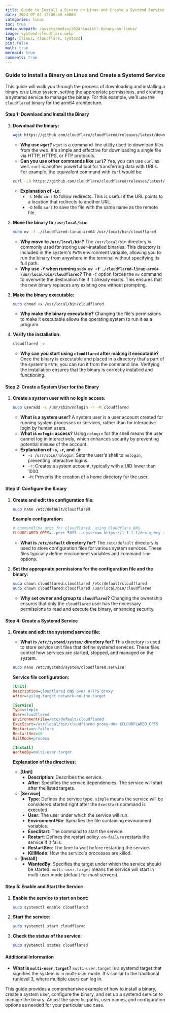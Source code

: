 ```yaml
---
title: Guide to Install a Binary on Linux and Create a Systemd Service
date: 2024-07-01 12:00:00 +0800
categories: linux
toc: true
media_subpath: /assets/media/2024/install-binary-on-linux/
image: systemd-cloudflare.webp
tags: [linux, cloudflare, systemd]
pin: false
math: true
mermaid: true
comments: true
---
```



### Guide to Install a Binary on Linux and Create a Systemd Service

This guide will walk you through the process of downloading and installing a binary on a Linux system, setting the appropriate permissions, and creating a systemd service to manage the binary. For this example, we'll use the `cloudflared` binary for the arm64 architecture.

#### Step 1: Download and Install the Binary

1. **Download the binary:**
   ```bash
   wget https://github.com/cloudflare/cloudflared/releases/latest/download/cloudflared-linux-arm64
   ```
   
   - **Why use `wget`?**
     `wget` is a command-line utility used to download files from the web. It's simple and effective for downloading a single file via HTTP, HTTPS, or FTP protocols.
   - **Can you use other commands like `curl`?**
     Yes, you can use `curl` as well. `curl` is another powerful tool for transferring data with URLs. For example, the equivalent command with `curl` would be:
   ```bash
   curl -LO https://github.com/cloudflare/cloudflared/releases/latest/download/cloudflared-linux-arm64
   ```
     - **Explanation of `-LO`:**
       - `-L` tells `curl` to follow redirects. This is useful if the URL points to a location that redirects to another URL.
       - `-O` tells `curl` to save the file with the same name as the remote file.


3. **Move the binary to `/usr/local/bin`:**
   ```bash
   sudo mv -f ./cloudflared-linux-arm64 /usr/local/bin/cloudflared
   ```
   - **Why move to `/usr/local/bin`?**
     The `/usr/local/bin` directory is commonly used for storing user-installed binaries. This directory is included in the system's `PATH` environment variable, allowing you to run the binary from anywhere in the terminal without specifying its full path.
   - **Why use `-f` when running `sudo mv -f ./cloudflared-linux-arm64 /usr/local/bin/cloudflared`?**
     The `-f` option forces the `mv` command to overwrite the destination file if it already exists. This ensures that the new binary replaces any existing one without prompting.


5. **Make the binary executable:**
   ```bash
   sudo chmod +x /usr/local/bin/cloudflared
   ```
   
   - **Why make the binary executable?**
     Changing the file's permissions to make it executable allows the operating system to run it as a program.


6. **Verify the installation:**
   ```bash
   cloudflared -v
   ```
   
   - **Why can you start using `cloudflared` after making it executable?**
     Once the binary is executable and placed in a directory that's part of the system's `PATH`, you can run it from the command line. Verifying the installation ensures that the binary is correctly installed and functioning.



#### Step 2: Create a System User for the Binary

1. **Create a system user with no login access:**
   ```bash
   sudo useradd -s /usr/sbin/nologin -r -M cloudflared
   ```
   - **What is a system user?**
     A system user is a user account created for running system processes or services, rather than for interactive login by human users.
   - **What is `nologin` access?**
     Using `nologin` for the shell means the user cannot log in interactively, which enhances security by preventing potential misuse of the account.
   - **Explanation of `-s`, `-r`, and `-M`:**
     - `-s /usr/sbin/nologin`: Sets the user's shell to `nologin`, preventing interactive logins.
     - `-r`: Creates a system account, typically with a UID lower than 1000.
     - `-M`: Prevents the creation of a home directory for the user.


#### Step 3: Configure the Binary

1. **Create and edit the configuration file:**
   ```bash
   sudo nano /etc/default/cloudflared
   ```

   **Example configuration:**
   ```ini
   # Commandline args for cloudflared, using Cloudflare DNS
   CLOUDFLARED_OPTS=--port 5053 --upstream https://1.1.1.1/dns-query --upstream https://1.0.0.1/dns-query
   ```
   
   - **What is `/etc/default` directory for?**
     The `/etc/default` directory is used to store configuration files for various system services. These files typically define environment variables and command-line options.



3. **Set the appropriate permissions for the configuration file and the binary:**
   ```bash
   sudo chown cloudflared:cloudflared /etc/default/cloudflared
   sudo chown cloudflared:cloudflared /usr/local/bin/cloudflared
   ```
   - **Why set owner and group to `cloudflared`?**
     Changing the ownership ensures that only the `cloudflared` user has the necessary permissions to read and execute the binary, enhancing security.



#### Step 4: Create a Systemd Service

1. **Create and edit the systemd service file:**
   - **What is `/etc/systemd/system/` directory for?**
     This directory is used to store service unit files that define systemd services. These files control how services are started, stopped, and managed on the system.

   ```bash
   sudo nano /etc/systemd/system/cloudflared.service
   ```

   **Service file configuration:**

   ```ini
   [Unit]
   Description=cloudflared DNS over HTTPS proxy
   After=syslog.target network-online.target

   [Service]
   Type=simple
   User=cloudflared
   EnvironmentFile=/etc/default/cloudflared
   ExecStart=/usr/local/bin/cloudflared proxy-dns $CLOUDFLARED_OPTS
   Restart=on-failure
   RestartSec=10
   KillMode=process

   [Install]
   WantedBy=multi-user.target
   ```

   **Explanation of the directives:**
   - **[Unit]**
     - **Description**: Describes the service.
     - **After**: Specifies the service dependencies. The service will start after the listed targets.
   - **[Service]**
     - **Type**: Defines the service type. `simple` means the service will be considered started right after the `ExecStart` command is executed.
     - **User**: The user under which the service will run.
     - **EnvironmentFile**: Specifies the file containing environment variables.
     - **ExecStart**: The command to start the service.
     - **Restart**: Defines the restart policy. `on-failure` restarts the service if it fails.
     - **RestartSec**: The time to wait before restarting the service.
     - **KillMode**: How the service's processes are killed.
   - **[Install]**
     - **WantedBy**: Specifies the target under which the service should be started. `multi-user.target` means the service will start in multi-user mode (default for most servers).

#### Step 5: Enable and Start the Service

1. **Enable the service to start on boot:**

   ```bash
   sudo systemctl enable cloudflared
   ```

2. **Start the service:**

   ```bash
   sudo systemctl start cloudflared
   ```

3. **Check the status of the service:**

   ```bash
   sudo systemctl status cloudflared
   ```

#### Additional Information

- **What is `multi-user.target`?**
  `multi-user.target` is a systemd target that signifies the system is in multi-user mode. It's similar to the traditional runlevel 3, where multiple users can log in.


This guide provides a comprehensive example of how to install a binary, create a system user, configure the binary, and set up a systemd service to manage the binary. Adjust the specific paths, user names, and configuration options as needed for your particular use case.
